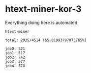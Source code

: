 # htext-miner-kor-3

Everything doing here is automated.

```
htext-miner

total: 2935/4514 (65.01993797075765%)

job0: 521
job1: 517
job2: 742
job3: 577
job4: 578
```